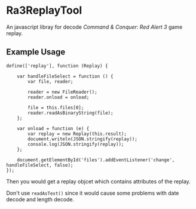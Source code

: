 Ra3ReplayTool
=============

An javascript libray for decode *Command & Conquer: Red Alert 3* game replay.

Example Usage
-------------------------------------------------------------------------------------
	
	define(['replay'], function (Replay) {
	
	    var handleFileSelect = function () {
	        var file, reader;
	
	        reader = new FileReader();
	        reader.onload = onload;
	
	        file = this.files[0];
	        reader.readAsBinaryString(file);
	    };
	
	    var onload = function (e) {
	        var replay = new Replay(this.result);
	        document.writeln(JSON.stringify(replay));
	        console.log(JSON.stringify(replay));
	    };
	
	    document.getElementById('files').addEventListener('change', handleFileSelect, false);
	});

Then you would get a replay objcet which contains attributes of the replay.

Don't use `readAsText()` since it would cause some problems with date decode and length decode. 
